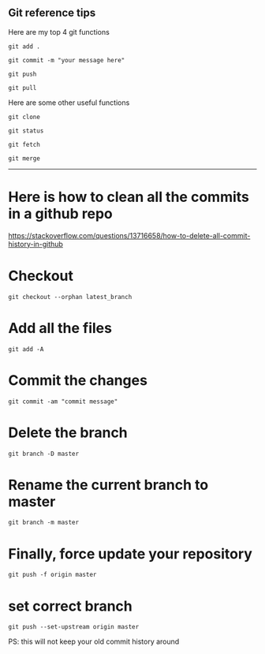 ## Git reference tips

Here are my top 4 git functions

```git add . ```

```git commit -m "your message here"```

```git push```

```git pull```


Here are some other useful functions

```git clone```

```git status```

```git fetch```

```git merge```



___

# Here is how to clean all the commits in a github repo
https://stackoverflow.com/questions/13716658/how-to-delete-all-commit-history-in-github

# Checkout

```git checkout --orphan latest_branch```

# Add all the files

```git add -A```

# Commit the changes

```git commit -am "commit message"```

# Delete the branch

```git branch -D master```

# Rename the current branch to master

```git branch -m master```

# Finally, force update your repository

```git push -f origin master```

# set correct branch
```git push --set-upstream origin master```

PS: this will not keep your old commit history around
   
